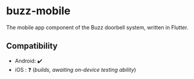 # buzz-mobile

The mobile app component of the Buzz doorbell system, written in Flutter.

## Compatibility

* Android: ✔️
* iOS : ❓ (*builds, awaiting on-device testing ability*)

